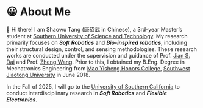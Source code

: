 

# 😀 About Me

👋 Hi there! I am Shaowu Tang (唐绍武 in Chinese), a 3rd-year Master’s student at [Southern University of Science and Technology](https://www.sustech.edu.cn/en/). My research primarily focuses on **_Soft Robotics_** and **_Bio-inspired robotics_**, including their structural design, control, and sensing methodologies. These research works are conducted under the supervision and guidance of Prof. [Jian S. Dai](https://sustech.edu.cn/zh/faculties/daijiansheng.html) and Prof. [Zheng Wang](https://ieeexplore.ieee.org/author/37085463419). Prior to this, I obtained my B.Eng. Degree in Mechatronics Engineering from [Mao Yisheng Honors College](https://mys.swjtu.edu.cn/en/HOME.htm), [Southwest Jiaotong University](https://en.swjtu.edu.cn/) in June 2018.

In the Fall of 2025, I will go to the [University of Southern California](https://www.usc.edu/) to conduct interdisciplinary research in **_Soft Robotics_** and **_Flexible Electronics_**.








<!-- Hi! I am Shaowu Tang (唐绍武 in Chinese). I am Master student in Soft ronotics. [DAMO Academy](https://damo.alibaba.com/) <a href='https://damo.alibaba.com/' target="_blank"><img src='./images/alibaba.png' align="center" style='vertical-align: middle; width: 78px;'></a> as an Algorithm Expert in Hangzhou. I received my Ph.D. degree from [Zhejiang University](http://www.zju.edu.cn/) <a href="http://www.zju.edu.cn/" target="_blank"><img src='./images/zju.png' align="center" style='vertical-align: middle; width: 19px;'></a> in June 2024, affiliated with a joint program with [Westlake University](https://www.westlake.edu.cn/) <a href="https://www.westlake.edu.cn/" target="_blank"><img src='./images/westlake.png' align="center" style='vertical-align: middle; width: 19px;'></a> at [Machine Intelligence Laboratory (MiLAB)](https://milab.westlake.edu.cn/) and advised by Prof. [Donglin Wang](https://en.westlake.edu.cn/faculty/donglin-wang.html). Before that, I received my B.Eng. Degree from School of Computer Science, [Wuhan University](https://www.whu.edu.cn/) <a href="https://www.whu.edu.cn/" target="_blank"><img src='./images/whu.png' align="center" style='vertical-align: middle; width: 19px;'></a> in June 2019.

My research has centered on the **perception, understanding, reasoning, and generation of multimodal (images, videos, language, dynamics, etc.) data from both Internet and the physical world**. I also focus on improving the **efficiency** of building multimodal applications (in terms of data, training time, parameters, memory, etc.). I have published 20+ papers <a href="https://scholar.google.com/citations?user=mhpkWSYAAAAJ" target="_blank"><img src="https://img.shields.io/badge/dynamic/json?label=Paper%20Citations&query=total_citations&url=https%3A%2F%2Fcse.bth.se%2F~fer%2Fgooglescholar-api%2Fgooglescholar.php%3Fuser%3DmhpkWSYAAAAJ&logo=googlescholar&style=social" align="center" alt="Google Scholar"></a> on the above topics at the top international AI conferences. Recently, I devote myself to the development of multi-modal generative and unified foundation models.

I am honored to have supervised several self-motivated visiting students and research assistants in their research and publications. If you are seeking any form of **academic cooperation**, please feel free to email me at **siteng.huang**[AT]**gmail.com** (replace [AT] with @). Additionly, I maintain close cooperation with MiLAB from Westlake University, which is actively looking for visiting students and RAs (please refer to [Recruitment](https://milab.westlake.edu.cn/contact.html)). Specially, if you are willing to cooperate with me there, please also send me a copy when sending your CV to the lab. -->


<!-- Hi! I am Shaowu Tang (唐绍武 in Chinese). I am Master student in Soft ronotics. [DAMO Academy](https://damo.alibaba.com/) <a href='https://damo.alibaba.com/' target="_blank"><img src='./images/alibaba.png' align="center" style='vertical-align: middle; width: 78px;'></a> as an Algorithm Expert in Hangzhou. I received my Ph.D. degree from [Zhejiang University](http://www.zju.edu.cn/) <a href="http://www.zju.edu.cn/" target="_blank"><img src='./images/zju.png' align="center" style='vertical-align: middle; width: 19px;'></a> in June 2024, affiliated with a joint program with [Westlake University](https://www.westlake.edu.cn/) <a href="https://www.westlake.edu.cn/" target="_blank"><img src='./images/westlake.png' align="center" style='vertical-align: middle; width: 19px;'></a> at [Machine Intelligence Laboratory (MiLAB)](https://milab.westlake.edu.cn/) and advised by Prof. [Donglin Wang](https://en.westlake.edu.cn/faculty/donglin-wang.html). Before that, I received my B.Eng. Degree from School of Computer Science, [Wuhan University](https://www.whu.edu.cn/) <a href="https://www.whu.edu.cn/" target="_blank"><img src='./images/whu.png' align="center" style='vertical-align: middle; width: 19px;'></a> in June 2019. -->


